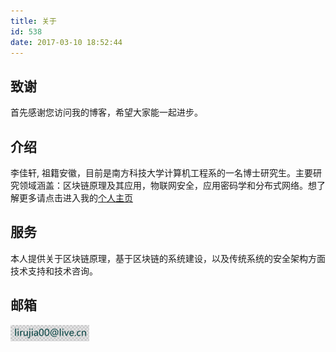 ```yaml
---
title: 关于
id: 538
date: 2017-03-10 18:52:44
---
```

## 致谢
首先感谢您访问我的博客，希望大家能一起进步。

## 介绍  
李佳轩, 祖籍安徽，目前是南方科技大学计算机工程系的一名博士研究生。主要研究领域涵盖：区块链原理及其应用，物联网安全，应用密码学和分布式网络。想了解更多请点击进入我的<a href = "http://rujia.uk.">个人主页</a>

## 服务
本人提供关于区块链原理，基于区块链的系统建设，以及传统系统的安全架构方面技术支持和技术咨询。

## 邮箱 
<img src="email.png?" width = "25%" height = "45%" alt="图片名称" align=center /> 



